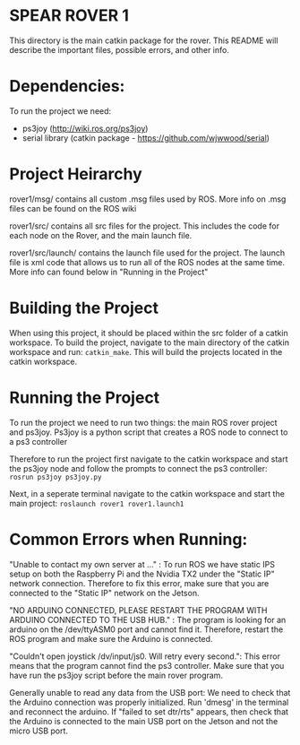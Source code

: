 # SPEAR ROVER 1 
This directory is the main catkin package for the rover. This README will describe the important files, possible errors, and other info. 

# Dependencies:
To run the project we need:
- ps3joy (http://wiki.ros.org/ps3joy)
- serial library (catkin package - https://github.com/wjwwood/serial)

# Project Heirarchy
rover1/msg/ contains all custom .msg files used by ROS. More info on .msg files can be found on the ROS wiki

rover1/src/ contains all src files for the project. This includes the code for each node on the Rover, and the main launch file.

rover1/src/launch/ contains the launch file used for the project. The launch file is xml code that allows us to run all of the ROS nodes at the same time. More info can found below in "Running in the Project"

# Building the Project
When using this project, it should be placed within the src folder of a catkin workspace. To build the project, navigate to the main directory of the catkin workspace and run: `catkin_make`. This will build the projects located in the catkin workspace.

# Running the Project
To run the project we need to run two things: the main ROS rover project and ps3joy. Ps3joy is a python script that creates a ROS node to connect to a ps3 controller

Therefore to run the project first navigate to the catkin workspace and start the ps3joy node and follow the prompts to connect the ps3 controller:
`rosrun ps3joy ps3joy.py`

Next, in a seperate terminal navigate to the catkin workspace and start the main project:
`roslaunch rover1 rover1.launch1`

# Common Errors when Running:
"Unable to contact my own server at ..." : To run ROS we have static IPS setup on both the Raspberry Pi and the Nvidia TX2 under the "Static IP" network connection. Therefore to fix this error, make sure that you are connected to the "Static IP" network on the Jetson. 

"NO ARDUINO CONNECTED, PLEASE RESTART THE PROGRAM WITH ARDUINO CONNECTED TO THE USB HUB." : The program is looking for an arduino on the /dev/ttyASM0 port and cannot find it. Therefore, restart the ROS program and make sure the Arduino is connected. 

"Couldn't open joystick /dv/input/js0. Will retry every second.": This error means that the program cannot find the ps3 controller. Make sure that you have run the ps3joy script before the main rover program. 

Generally unable to read any data from the USB port: We need to check that the Arduino connection was properly initialized. Run 'dmesg' in the terminal and reconnect the arduino. If "failed to set dtr/rts" appears, then check that the Arduino is connected to the main USB port on the Jetson and not the micro USB port. 



